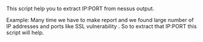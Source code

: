 This script help you to extract IP:PORT from nessus output.

Example: Many time we have to make report and we found large number of IP addresses and ports like SSL vulnerability . So to extract that IP:PORT this script will help.
